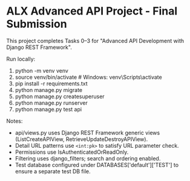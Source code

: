 # ALX Advanced API Project - Final Submission

This project completes Tasks 0–3 for "Advanced API Development with Django REST Framework".

Run locally:
1. python -m venv venv
2. source venv/bin/activate   # Windows: venv\Scripts\activate
3. pip install -r requirements.txt
4. python manage.py migrate
5. python manage.py createsuperuser
6. python manage.py runserver
7. python manage.py test api

Notes:
- api/views.py uses Django REST Framework generic views (ListCreateAPIView, RetrieveUpdateDestroyAPIView).
- Detail URL patterns use `<int:pk>` to satisfy URL parameter check.
- Permissions use IsAuthenticatedOrReadOnly.
- Filtering uses django_filters; search and ordering enabled.
- Test database configured under DATABASES['default']['TEST'] to ensure a separate test DB file.
